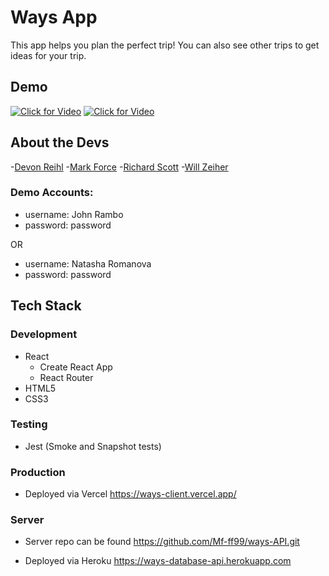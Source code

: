 # Ways App

This app helps you plan the perfect trip! You can also see other trips to get ideas for your trip.

## Demo

[![Click for Video](https://i.imgur.com/XCF3K41.png 'Click for Video')](https://i.imgur.com/DtyXkSf.mp4 'Click for Video')
[![Click for Video](https://i.imgur.com/8FYXl3f.png 'Click for Video')](https://i.imgur.com/DtyXkSf.mp4 'Click for Video')

## About the Devs

-[Devon Reihl](https://github.com/DevonReihl) -[Mark Force](https://github.com/Mf-ff99) -[Richard Scott](https://github.com/Richardscripts) -[Will Zeiher](https://github.com/wzeiher3)

### Demo Accounts:

- username: John Rambo
- password: password

OR

- username: Natasha Romanova
- password: password

## Tech Stack

### Development

- React
  - Create React App
  - React Router
- HTML5
- CSS3

### Testing

- Jest (Smoke and Snapshot tests)

### Production

- Deployed via Vercel
  https://ways-client.vercel.app/

### Server

- Server repo can be found
  https://github.com/Mf-ff99/ways-API.git

- Deployed via Heroku
  https://ways-database-api.herokuapp.com

